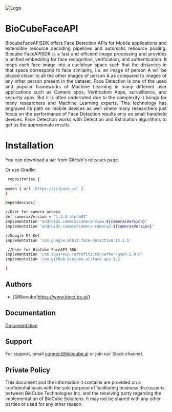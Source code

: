 ![Logo](https://www.biocube.ai/assets/img/biocube.svg)


# BioCubeFaceAPI
<div align="justify">
BiocubeFaceAPISDK offers Face Detection APIs for Mobile applications and extensible resource decoding pipelines and automatic resource pooling. Biocube FaceAPISDK is a fast and efficient image processing and provides a unified embedding for face recognition, verification, and authentication. It maps each face image into a euclidean space such that the distances in that space correspond to face similarity, i.e. an image of person A will be placed closer to all the other images of person A as compared to images of any other person present in the dataset. Face Detection is one of the used and popular frameworks of Machine Learning in many different user applications such as Camera apps, Verification Apps, surveillance, and security apps. But it is often underrated due to the complexity it brings for many researchers and Machine Learning experts. This technology has engraved its path on mobile devices as well where many researchers just focus on the performance of Face Detection results only on small handheld devices. Face Detection works with Detection and Estimation algorithms to get us the approximate results.
</div>

# Installation

You can download a aar from GitHub's releases page.

Or use Gradle:

```bash
 repositories {
 	...
maven { url 'https://jitpack.io' }
}
```

   ```bash
Dependencies{

//User for camera access
def cameraxVersion = "1.3.0-alpha01"
implementation "androidx.camera:camera-view:${cameraxVersion}"
implementation "androidx.camera:camera-camera2:${cameraxVersion}"

//Google Ml Ket
implementation 'com.google.mlkit:face-detection:16.1.5'

	//User for BioCube FaceAPI SDK
implementation 'com.squareup.retrofit2:converter-gson:2.9.0'
implementation 'com.github.biocube-ai:face-api:1.2'

}

   ``` 
## Authors

- [@Biocube]https://www.biocube.ai/)



## Documentation

[Documentation](https://docs.google.com/document/d/1-L7VNy39Iy0c40ASbJphIkWyPqW_QdiBFgI5HwcLN3o/edit?usp=sharing)


## Support

For support, email connect@biocube.ai or join our Slack channel.


## Private Policy
This document and the information it contains are provided on a confidential basis with the sole purpose of facilitating business discussions between BioCube Technologies Inc. and the receiving party regarding the implementation of BioCube Solutions. It may not be shared with any other parties or used for any other reason.


